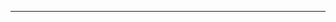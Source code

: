 <!--
CO_OP_TRANSLATOR_METADATA:
{
  "original_hash": "4bdff5070d182c64143dfe5a581d0ec7",
  "translation_date": "2025-08-28T18:29:20+00:00",
  "source_file": "02-SetupDevEnvironment/README.md",
  "language_code": "sv"
}
-->


---

